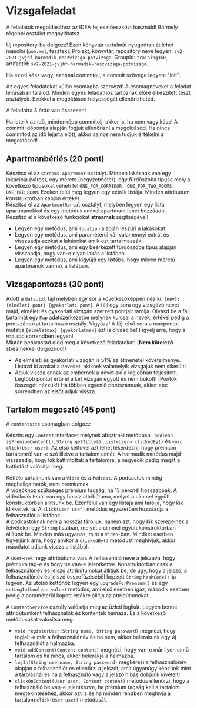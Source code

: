 # Vizsgafeladat
A feladatok megoldásához az IDEA fejlesztőeszközt használd! Bármely régebbi osztályt megnyithatsz.

Új repository-ba dolgozz! Ezen könyvtár tartalmát nyugodtan át lehet másolni (`pom.xml`, tesztek). Projekt, könyvtár,
repository neve legyen: `sv2-2021-jvjbf-harmadik-reszvizsga-potvizsga`. GroupId: `training360`, artifactId: `sv2-2021-jvjbf-harmadik-reszvizsga-potvizsga`.

Ha ezzel kész vagy, azonnal commitolj, a commit szövege legyen: "init".

Az egyes feladatokat külön csomagba szervezd! A csomagneveket a feladat leírásában találod. Minden egyes
feladathoz tartoznak előre elkészített teszt osztályok. Ezekkel a megoldásod helyességét ellenőrizheted.

A feladatra 3 órád van összesen!

Ha letelik az idő, mindenképp commitolj, akkor is, ha nem vagy kész! A commit időpontja alapján fogjuk
ellenőrizni a megoldásod. Ha nincs commitod az idő lejárta előtt, akkor sajnos nem tudjuk értékelni a megoldásod!

## Apartmanbérlés (20 pont)

Készítsd el az `streams.Apartment` osztályt. Minden lakásnak van egy lokációja (város), egy mérete (négyzetméter), egy fürdőszoba típusa mely
a következő típusokat veheti fel `ONE_FOR_CORRIDOR, ONE_FOR_TWO_ROOMS, ONE_PER_ROOM`. Ezeken felül még legyen egy extrák listája. Minden 
attribútum konstruktorban kapjon értéket.<br>
Készítsd el az `ApartmentRental` osztályt, melyben legyen egy lista apartmanokkal és egy metódus amivel apartmant lehet hozzáadni.<br>
Készítsd el a következő funkciókat <b>streamek</b> segítségével!

* Legyen egy metódus, ami `location` alapján leszűri a lakásokat.
* Legyen egy metódus, ami paraméterül vár valamennyi extrát és visszaadja azokat a lakásokat amik ezt tartalmazzák. 
* Legyen egy metódus, ami egy beérkezett fürdőszoba típus alapján visszaadja, hogy van-e olyan lakás a listában
* Legyen egy metódus, ami kigyűjti egy listába, hogy milyen méretű apartmanok vannak a listában. 


## Vizsgapontozás (30 pont)

Adott a `data.txt` fájl melyben egy sor a következőképpen néz ki. `{név};{elméleti pont} {gyakorlati pont}`. A fájl egy sora egy vizsgázó
nevét majd, elméleti és gyakorlati vizsgán szerzett pontjait tárolja. Olvasd be a fájl tartalmát egy `Map` adatszerkezetbe melynek kulcsai a nevek,
értékei pedig a pontszámokat tartalmazó osztály. Vigyázz! A fájl első sora a maxpontot mutatja,`{elméletmax} {gyakorlatmax}` ezt is olvasd be! Figyelj arra, hogy a `Map` abc sorrendben
legyen!<br>
Miután beolvastad oldd meg a következő feladatokat! (<b>Nem kötelező </b> streamekkel dolgoznod!)

* Az elméleti és gyakorlati vizsgán is 51% az átmenetel követelménye. Listázd ki azokat a neveket, akiknek valamelyik vizsgájuk nem sikerült!
* Adjuk vissza annak az embernek a nevét aki a legjobban teljesített. Legtöbb pontot érte el a két vizsgán együtt és nem bukott! (Pontok összegét nézzük!)
Ha többen egyenlő pontszámuak, akkor abc sorrendben az elsőt adjuk vissza. 


## Tartalom megosztó (45 pont)
A `contentsite` csomagban dolgozz <br>

Készíts egy `Content` interfacet melynek absztrakt metódusai, `boolean isPremiumContent()`, `String getTitle()` , `List<User> clickedBy()` és `void click(User user)`.
Az első kettővel azt lehet lekérdezni, hogy prémium tartalomról van-e szó illetve a tartalom címét. A harmadik metódus majd visszaadja, hogy kik kattintottak a tartalomra, a negyedik pedig magát a kattintást valósítja meg.<br>

Kétféle tartalmunk van a `Video` és a `Podcast`. A podcastok mindig meghallgathatók, nem prémiumak.  
A videókhoz szükséges prémium tagság, ha 15 percnél hosszabbak. A videóknak tehát van egy hossz attribútuma, melyet a címmel együtt konstruktorban állítsunk be.
Ezenfelül van egy listája ami tárolja, hogy kik klikkeltek rá. A `click(User user)` metódus egyszerűen hozzáadja a felhasználót a listához.<br>
A podcastoknak nem a hosszát tároljuk, hanem azt, hogy kik szerepelnek a felvételen egy `String` listában, melyet a címmel együtt konstruktorban állítunk be.
Minden más ugyanaz, mint a `Video`-ban. Mindkét esetben figyeljünk arra, hogy amikor a `clickedBy()` metódust meghívjuk, akkor másolatot adjunk vissza a listából.

A `User`-nek négy attribútuma van. A felhasználó neve a jelszava, hogy prémium tag-e és hogy be van-e jelentkezve. Konstruktorban csak a felhasználónév és jelszó attribútumokat állítjuk be, de úgy, hogy a jelszó, a felhasználónév és jelszó összefűzéséből képzett `String` `hashCode()`-ja legyen.
Az utolsó kettőhöz legyen egy `upgradeForPremium()` és egy `setLogIn(boolean value)` metódus, ami első esetben igaz, második esetben pedig a paraméterül kapott értékre állítja az attribútumokat. 

A `ContentService` osztály valósítja meg az üzleti logikát. Legyen benne attribútumként felhasználók és kontentek hamaza. És a következő metódusokat valósítsa meg:

* `void registerUser(String name, String password)` megnézi, hogy foglalt-e már a felhasználónév és ha nem, akkor belerakunk egy új felhasználót a halmazba.
* `void addContent(Content content)` megnézi, hogy van-e már ilyen című tartalom és ha nincs, akkor belerakja a halmazba. 
* `logIn(String username, String password)` megkeresi a felhasználónév alapján a felhasználót és ellenőrzi a jelszót, amit úgyanúgy képzünk mint a tárolásnál és ha a felhasználó vagy a jelszó hibás dobjunk kivételt!
* `clickOnContent(User user, Content content)` metódus ellenőrzi, hogy a felhasználó be van-e jelentkezve, ha prémium tagság kell a tartalom megtekintéséhez, akkor azt is és ha minden rendben meghívja a tartalom `click(User user)` metódusát. 




